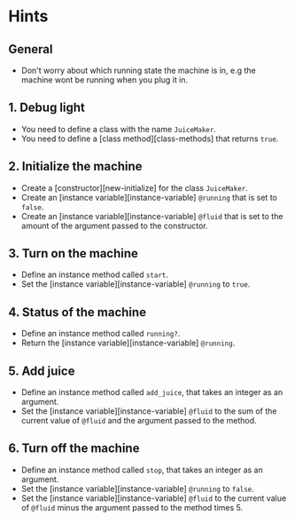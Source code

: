 # Hints

## General

- Don't worry about which running state the machine is in, e.g the machine wont be running when you plug it in.

## 1. Debug light

- You need to define a class with the name `JuiceMaker`.
- You need to define a [class method][class-methods] that returns `true`.

## 2. Initialize the machine

- Create a [constructor][new-initialize] for the class `JuiceMaker`.
- Create an [instance variable][instance-variable] `@running` that is set to `false`.
- Create an [instance variable][instance-variable] `@fluid` that is set to the amount of the argument passed to the constructor.

## 3. Turn on the machine

- Define an instance method called `start`.
- Set the [instance variable][instance-variable] `@running` to `true`.

## 4. Status of the machine

- Define an instance method called `running?`.
- Return the [instance variable][instance-variable] `@running`.

## 5. Add juice

- Define an instance method called `add_juice`, that takes an integer as an argument.
- Set the [instance variable][instance-variable] `@fluid` to the sum of the current value of `@fluid` and the argument passed to the method.

## 6. Turn off the machine

- Define an instance method called `stop`, that takes an integer as an argument.
- Set the [instance variable][instance-variable] `@running` to `false`.
- Set the [instance variable][instance-variable] `@fluid` to the current value of `@fluid` minus the argument passed to the method times 5.